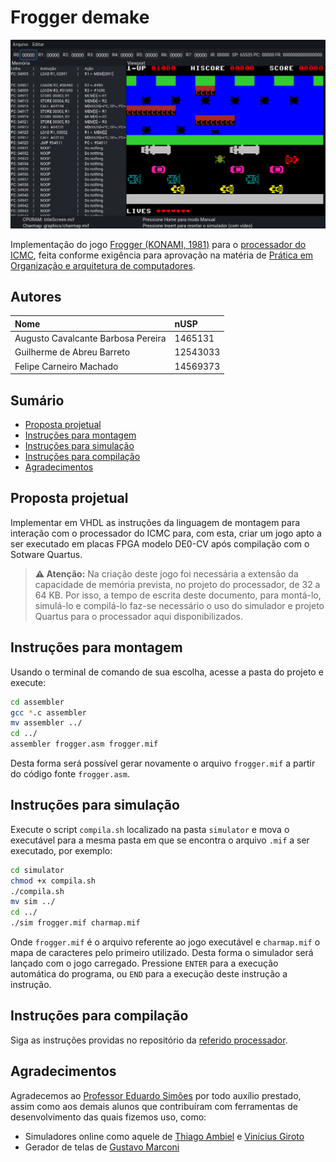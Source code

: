 # Frogger demake

![Captura de tela](screencapture.png)


Implementação do jogo [Frogger (KONAMI, 1981)](https://invidious.privacyredirect.com/watch?v=WNrz9_Fe-Us) para o [processador do ICMC](https://github.com/simoesusp/Processador-ICMC), feita conforme exigência para aprovação na matéria de [Prática em Organização e arquitetura de computadores](https://gitlab.com/simoesusp/disciplinas/-/tree/master/SSC0119-Pratica-em-Organizacao-de-Computadores?ref_type=heads).

## Autores

| Nome | nUSP |
| :--- | :--- |
| Augusto Cavalcante Barbosa Pereira | 1465131 |
| Guilherme de Abreu Barreto | 12543033 |
| Felipe Carneiro Machado | 14569373 |

## Sumário
- [Proposta projetual](#proposta_projetual)
- [Instruções para montagem](instrucoes_para_montagem)
- [Instruções para simulação](#instrucoes_para_simulacao)
- [Instruções para compilação](instrucoes_para_compilacao)
- [Agradecimentos](#agradecimentos)

## Proposta projetual
Implementar em VHDL as instruções da linguagem de montagem para interação com o processador do ICMC para, com esta, criar um jogo apto a ser executado em placas FPGA modelo DE0-CV após compilação com o Sotware Quartus.

> **⚠ Atenção:** Na criação deste jogo foi necessária a extensão da capacidade de memória prevista, no projeto do processador, de 32 a 64 KB. Por isso, a tempo de escrita deste documento, para montá-lo, simulá-lo e compilá-lo faz-se necessário o uso do simulador e projeto Quartus para o processador aqui disponibilizados.

## Instruções para montagem

Usando o terminal de comando de sua escolha, acesse a pasta do projeto e execute:

```bash
cd assembler
gcc *.c assembler
mv assembler ../
cd ../
assembler frogger.asm frogger.mif
```
Desta forma será possível gerar novamente o arquivo `frogger.mif` a partir do código fonte `frogger.asm`.
## Instruções para simulação

Execute o script `compila.sh` localizado na pasta `simulator` e mova o executável para a mesma pasta em que se encontra o arquivo `.mif` a ser executado, por exemplo:

```bash
cd simulator
chmod +x compila.sh
./compila.sh
mv sim ../
cd ../
./sim frogger.mif charmap.mif
```

Onde `frogger.mif` é o arquivo referente ao jogo executável e `charmap.mif` o mapa de caracteres pelo primeiro utilizado. Desta forma o simulador será lançado com o jogo carregado. Pressione `ENTER` para a execução automática do programa, ou `END` para a execução deste instrução a instrução.

## Instruções para compilação
Siga as instruções providas no repositório da [referido processador](https://github.com/simoesusp/Processador-ICMC).
## Agradecimentos

Agradecemos ao [Professor Eduardo Simões](https://github.com/simoesusp) por todo auxílio prestado, assim como aos demais alunos que contribuíram com ferramentas de desenvolvimento das quais fizemos uso, como:
- Simuladores online como aquele de [Thiago Ambiel](https://github.com/thiagoambiel/SimuladorICMC) e [Vinícius Giroto](https://proc.giroto.dev/)
- Gerador de telas de [Gustavo Marconi](https://github.com/GustavoSelhorstMarconi/Create-Screens-in-Assembly-with-python)
